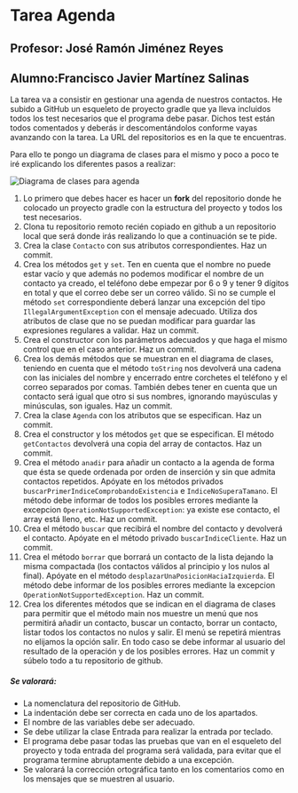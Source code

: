 # Tarea Agenda
## Profesor: José Ramón Jiménez Reyes
## Alumno:Francisco Javier Martínez Salinas

La tarea va a consistir en gestionar una agenda de nuestros contactos. He subido a GitHub un esqueleto de proyecto gradle que ya lleva incluidos todos los test necesarios que el programa debe pasar. Dichos test están todos comentados y deberás ir descomentándolos conforme vayas avanzando con la tarea. La URL del repositorios es en la que te encuentras.

Para ello te pongo un diagrama de clases para el mismo y poco a poco te iré explicando los diferentes pasos a realizar:

![Diagrama de clases para agenda](src/main/java/org/iesalandalus/programacion/agenda/agenda.png)


1. Lo primero que debes hacer es hacer un **fork** del repositorio donde he colocado un proyecto gradle con la estructura del proyecto y todos los test necesarios.
2. Clona tu repositorio remoto recién copiado en github a un repositorio local que será donde irás realizando lo que a continuación se te pide.
3. Crea la clase `Contacto` con sus atributos correspondientes. Haz un commit.
4. Crea los métodos `get` y `set`. Ten en cuenta que el nombre no puede estar vacío y que además no podemos modificar el nombre de un contacto ya creado, el teléfono debe empezar por 6 o 9 y tener 9 dígitos en total y que el correo debe ser un correo válido. Si no se cumple el método `set` correspondiente deberá lanzar una excepción del tipo `IllegalArgumentException` con el mensaje adecuado. Utiliza dos atributos de clase que no se puedan modificar para guardar las expresiones regulares a validar.  Haz un commit.
5. Crea el constructor con los parámetros adecuados y que haga el mismo control que en el caso anterior. Haz un commit.
6. Crea los demás métodos que se muestran en el diagrama de clases, teniendo en cuenta que el método `toString` nos devolverá una cadena con las iniciales del nombre y encerrado entre corchetes el teléfono y el correo separados por comas. También debes tener en cuenta que un contacto será igual que otro si sus nombres, ignorando mayúsculas y minúsculas, son iguales. Haz un commit.
7. Crea la clase `Agenda` con los atributos que se especifican. Haz un commit.
8. Crea el constructor y los métodos `get` que se especifican. El método `getContactos` devolverá una copia del array de contactos. Haz un commit.
9. Crea el método `anadir` para añadir un contacto a la agenda de forma que ésta se quede ordenada por orden de inserción y sin que admita contactos repetidos. Apóyate en los métodos privados `buscarPrimerIndiceComprobandoExistencia` e `IndiceNoSuperaTamano`. El método debe informar de todos los posibles errores mediante la excepcion `OperationNotSupportedException`: ya existe ese contacto, el array está lleno, etc. Haz un commit.
10. Crea el método `buscar` que recibirá el nombre del contacto y devolverá el contacto. Apóyate en el método privado `buscarIndiceCliente`. Haz un commit.
11. Crea el método `borrar` que borrará un contacto de la lista dejando la misma compactada (los contactos válidos al principio y los nulos al final). Apóyate en el método `desplazarUnaPosicionHaciaIzquierda`. El método debe informar de los posibles errores mediante la excepcion `OperationNotSupportedException`. Haz un commit.
12. Crea los diferentes métodos que se indican en el diagrama de clases para permitir que el método main nos muestre un menú que nos permitirá añadir un contacto, buscar un contacto, borrar un contacto, listar todos los contactos no nulos y salir. El menú se repetirá mientras no elijamos la opción salir. En todo caso se debe informar al usuario del resultado de la operación y de los posibles errores. Haz un commit y súbelo todo a tu repositorio de github.

##### Se valorará:

- La nomenclatura del repositorio de GitHub.
- La indentación debe ser correcta en cada uno de los apartados.
- El nombre de las variables debe ser adecuado.
- Se debe utilizar la clase Entrada para realizar la entrada por teclado.
- El programa debe pasar todas las pruebas que van en el esqueleto del proyecto y toda entrada del programa será validada, para evitar que el programa termine abruptamente debido a una excepción.
- Se valorará la corrección ortográfica tanto en los comentarios como en los mensajes que se muestren al usuario.